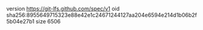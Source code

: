 version https://git-lfs.github.com/spec/v1
oid sha256:8955649715323e88e42e1c24671244127aa204e6594e214d1b06b2f5b04e27b1
size 6506
